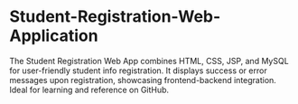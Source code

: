 # Student-Registration-Web-Application
 The Student Registration Web App combines HTML, CSS, JSP, and MySQL for user-friendly student info registration. It displays success or error messages upon registration, showcasing frontend-backend integration. Ideal for learning and reference on GitHub.
